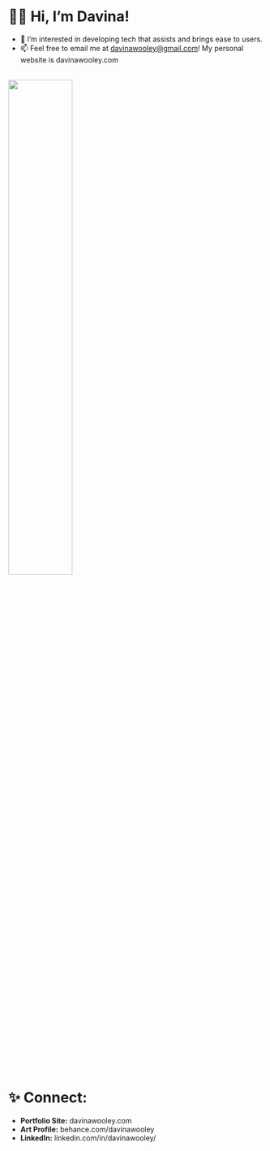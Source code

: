 # ✌🏾 Hi, I’m Davina!
- 👀 I’m interested in developing tech that assists and brings ease to users. 
- 📫 Feel free to email me at davinawooley@gmail.com!
My personal website is davinawooley.com
<br><br>

<img width = "50%" src = "https://github-readme-stats.vercel.app/api/top-langs/?username=davinawooley&layout=compact&theme=algolia" />

<br>

# ✨ Connect: <br>

- <b>Portfolio Site:</b> davinawooley.com <br>
- <b>Art Profile:</b>  behance.com/davinawooley <br>
- <b>LinkedIn:</b>  linkedin.com/in/davinawooley/ <br>
